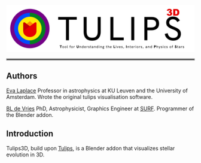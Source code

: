 <div align="center">
<img src="images/Tulips3D_acronym_text_transparent.png" alt="" width="720" height="auto">
</div>

<hr style="border:2px solid gray">

## Authors
<a href="https://evalaplace.github.io/tools/tulips/" target="_blank">Eva Laplace</a>
Professor in astrophysics at KU Leuven and the University of Amsterdam.
Wrote the original tulips visualisation software.

<a href="https://www.linkedin.com/in/bldevries/" target="_blank">BL de Vries</a>
PhD, Astrophysicist, Graphics Engineer at <a href="https://www.surf.nl" target="_blank">SURF</a>.
Programmer of the Blender addon.

## Introduction
Tulips3D, build upon [Tulips](https://evalaplace.github.io/tools/tulips/), is a Blender addon that visualizes stellar evolution in 3D.